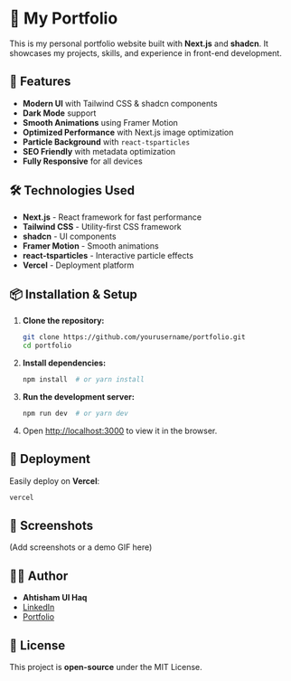 # 🚀 My Portfolio

This is my personal portfolio website built with **Next.js** and **shadcn**. It showcases my projects, skills, and experience in front-end development.

## 🌟 Features
- **Modern UI** with Tailwind CSS & shadcn components
- **Dark Mode** support
- **Smooth Animations** using Framer Motion
- **Optimized Performance** with Next.js image optimization
- **Particle Background** with `react-tsparticles`
- **SEO Friendly** with metadata optimization
- **Fully Responsive** for all devices

## 🛠️ Technologies Used
- **Next.js** - React framework for fast performance
- **Tailwind CSS** - Utility-first CSS framework
- **shadcn** - UI components
- **Framer Motion** - Smooth animations
- **react-tsparticles** - Interactive particle effects
- **Vercel** - Deployment platform

## 📦 Installation & Setup

1. **Clone the repository:**
   ```bash
   git clone https://github.com/yourusername/portfolio.git
   cd portfolio
   ```

2. **Install dependencies:**
   ```bash
   npm install  # or yarn install
   ```

3. **Run the development server:**
   ```bash
   npm run dev  # or yarn dev
   ```

4. Open [http://localhost:3000](http://localhost:3000) to view it in the browser.

## 🚀 Deployment
Easily deploy on **Vercel**:
```bash
vercel
```

## 📸 Screenshots
(Add screenshots or a demo GIF here)

## 👨‍💻 Author
- **Ahtisham Ul Haq**
- [LinkedIn](https://www.linkedin.com/in/ahtisham10/)
- [Portfolio](https://your-portfolio.com)

## 📜 License
This project is **open-source** under the MIT License.

